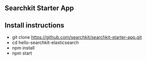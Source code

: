 ## Searchkit Starter App

##  Install instructions

- git clone https://github.com/searchkit/searchkit-starter-app.git
- cd hello-searchkit-elasticsearch 
- npm install 
- npm start

